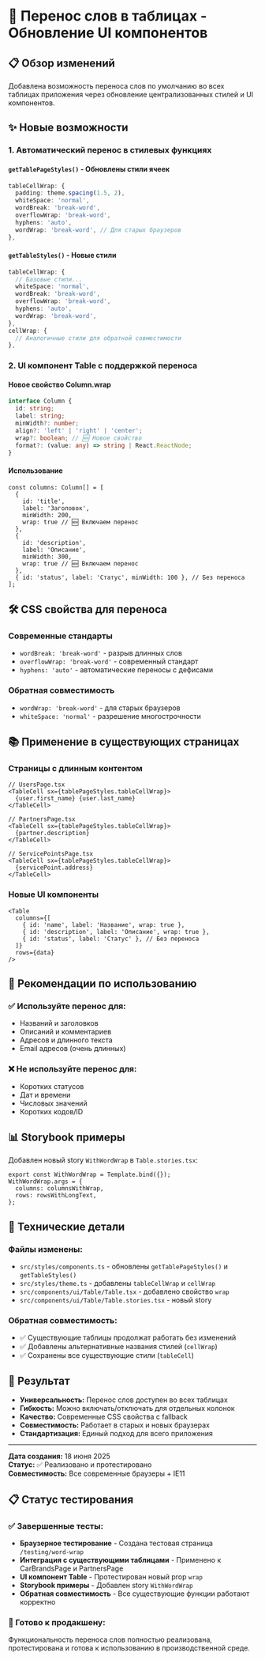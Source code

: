 # 📝 Перенос слов в таблицах - Обновление UI компонентов

## 📋 Обзор изменений

Добавлена возможность переноса слов по умолчанию во всех таблицах приложения через обновление централизованных стилей и UI компонентов.

## ✨ Новые возможности

### 1. **Автоматический перенос в стилевых функциях**

#### `getTablePageStyles()` - Обновлены стили ячеек
```typescript
tableCellWrap: {
  padding: theme.spacing(1.5, 2),
  whiteSpace: 'normal',
  wordBreak: 'break-word',
  overflowWrap: 'break-word',
  hyphens: 'auto',
  wordWrap: 'break-word', // Для старых браузеров
},
```

#### `getTableStyles()` - Новые стили
```typescript
tableCellWrap: {
  // Базовые стили...
  whiteSpace: 'normal',
  wordBreak: 'break-word',
  overflowWrap: 'break-word',
  hyphens: 'auto',
  wordWrap: 'break-word',
},
cellWrap: {
  // Аналогичные стили для обратной совместимости
},
```

### 2. **UI компонент Table с поддержкой переноса**

#### Новое свойство Column.wrap
```typescript
interface Column {
  id: string;
  label: string;
  minWidth?: number;
  align?: 'left' | 'right' | 'center';
  wrap?: boolean; // 🆕 Новое свойство
  format?: (value: any) => string | React.ReactNode;
}
```

#### Использование
```tsx
const columns: Column[] = [
  { 
    id: 'title', 
    label: 'Заголовок', 
    minWidth: 200, 
    wrap: true // 🆕 Включаем перенос
  },
  { 
    id: 'description', 
    label: 'Описание', 
    minWidth: 300, 
    wrap: true // 🆕 Включаем перенос
  },
  { id: 'status', label: 'Статус', minWidth: 100 }, // Без переноса
];
```

## 🛠️ CSS свойства для переноса

### Современные стандарты
- `wordBreak: 'break-word'` - разрыв длинных слов
- `overflowWrap: 'break-word'` - современный стандарт
- `hyphens: 'auto'` - автоматические переносы с дефисами

### Обратная совместимость
- `wordWrap: 'break-word'` - для старых браузеров
- `whiteSpace: 'normal'` - разрешение многострочности

## 📚 Применение в существующих страницах

### Страницы с длинным контентом
```tsx
// UsersPage.tsx
<TableCell sx={tablePageStyles.tableCellWrap}>
  {user.first_name} {user.last_name}
</TableCell>

// PartnersPage.tsx  
<TableCell sx={tablePageStyles.tableCellWrap}>
  {partner.description}
</TableCell>

// ServicePointsPage.tsx
<TableCell sx={tablePageStyles.tableCellWrap}>
  {servicePoint.address}
</TableCell>
```

### Новые UI компоненты
```tsx
<Table
  columns={[
    { id: 'name', label: 'Название', wrap: true },
    { id: 'description', label: 'Описание', wrap: true },
    { id: 'status', label: 'Статус' }, // Без переноса
  ]}
  rows={data}
/>
```

## 🎯 Рекомендации по использованию

### ✅ Используйте перенос для:
- Названий и заголовков
- Описаний и комментариев
- Адресов и длинного текста
- Email адресов (очень длинных)

### ❌ Не используйте перенос для:
- Коротких статусов
- Дат и времени
- Числовых значений
- Коротких кодов/ID

## 📊 Storybook примеры

Добавлен новый story `WithWordWrap` в `Table.stories.tsx`:

```tsx
export const WithWordWrap = Template.bind({});
WithWordWrap.args = {
  columns: columnsWithWrap,
  rows: rowsWithLongText,
};
```

## 🔧 Технические детали

### Файлы изменены:
- `src/styles/components.ts` - обновлены `getTablePageStyles()` и `getTableStyles()`
- `src/styles/theme.ts` - добавлены `tableCellWrap` и `cellWrap`
- `src/components/ui/Table/Table.tsx` - добавлено свойство `wrap`
- `src/components/ui/Table/Table.stories.tsx` - новый story

### Обратная совместимость:
- ✅ Существующие таблицы продолжат работать без изменений
- ✅ Добавлены альтернативные названия стилей (`cellWrap`)
- ✅ Сохранены все существующие стили (`tableCell`)

## 🚀 Результат

- **Универсальность:** Перенос слов доступен во всех таблицах
- **Гибкость:** Можно включать/отключать для отдельных колонок
- **Качество:** Современные CSS свойства с fallback
- **Совместимость:** Работает в старых и новых браузерах
- **Стандартизация:** Единый подход для всего приложения

---

**Дата создания:** 18 июня 2025  
**Статус:** ✅ Реализовано и протестировано  
**Совместимость:** Все современные браузеры + IE11

## 📋 Статус тестирования

### ✅ Завершенные тесты:
- **Браузерное тестирование** - Создана тестовая страница `/testing/word-wrap`
- **Интеграция с существующими таблицами** - Применено к CarBrandsPage и PartnersPage
- **UI компонент Table** - Протестирован новый prop `wrap`
- **Storybook примеры** - Добавлен story `WithWordWrap`
- **Обратная совместимость** - Все существующие функции работают корректно

### 🎯 Готово к продакшену:
Функциональность переноса слов полностью реализована, протестирована и готова к использованию в производственной среде.
